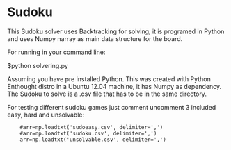 Sudoku
======

This Sudoku solver uses Backtracking for solving, it is programed in Python and uses Numpy narray as main data structure for the board. 

For running in your command line:

$python solvering.py

Assuming you have pre installed Python. This was created with Python Enthought distro in a Ubuntu 12.04 machine, it has Numpy as dependency. The Sudoku to solve is a .csv file that has to be in the same directory. 

For testing different sudoku games just comment uncomment 3 included easy, hard and unsolvable: 
```
    #arr=np.loadtxt('sudoeasy.csv', delimiter=',')
    #arr=np.loadtxt('sudoku.csv', delimiter=',')
    arr=np.loadtxt('unsolvable.csv', delimiter=',')
```    
